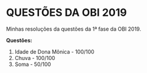 <h1> QUESTÕES DA OBI 2019 </h1>

Minhas resoluções da questões da 1ª fase da OBI 2019.

<b> Questões: </b>

<ol>
  <li>Idade de Dona Mônica - 100/100</li>
  <li>Chuva - 100/100</li>
  <li>Soma - 50/100</li>
<ol>
